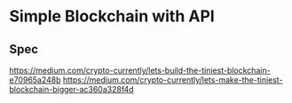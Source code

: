 # Simple Blockchain with API

## Spec
https://medium.com/crypto-currently/lets-build-the-tiniest-blockchain-e70965a248b
https://medium.com/crypto-currently/lets-make-the-tiniest-blockchain-bigger-ac360a328f4d
